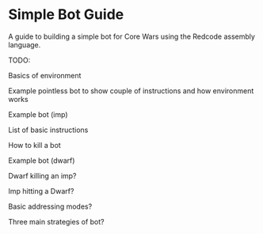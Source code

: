 Simple Bot Guide
================

A guide to building a simple bot for Core Wars using the Redcode assembly language.

TODO:

Basics of environment

Example pointless bot to show couple of instructions and how environment works

Example bot (imp)

List of basic instructions

How to kill a bot

Example bot (dwarf)

Dwarf killing an imp?

Imp hitting a Dwarf?

Basic addressing modes?

Three main strategies of bot?
